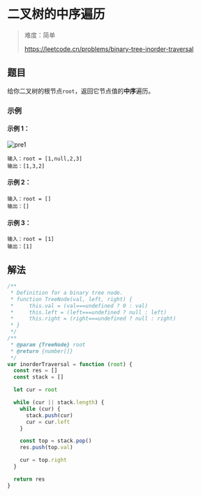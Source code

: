# 二叉树的中序遍历

> 难度：简单
>
> https://leetcode.cn/problems/binary-tree-inorder-traversal

## 题目

给你二叉树的根节点`root`，返回它节点值的**中序**遍历。

### 示例

#### 示例 1：

![pre1](https://assets.leetcode.com/uploads/2020/08/28/pre1.jpg)

```
输入：root = [1,null,2,3]
输出：[1,3,2]
```

#### 示例 2：

```
输入：root = []
输出：[]
```

#### 示例 3：

```
输入：root = [1]
输出：[1]
```

## 解法

```javascript
/**
 * Definition for a binary tree node.
 * function TreeNode(val, left, right) {
 *     this.val = (val===undefined ? 0 : val)
 *     this.left = (left===undefined ? null : left)
 *     this.right = (right===undefined ? null : right)
 * }
 */
/**
 * @param {TreeNode} root
 * @return {number[]}
 */
var inorderTraversal = function (root) {
  const res = []
  const stack = []

  let cur = root

  while (cur || stack.length) {
    while (cur) {
      stack.push(cur)
      cur = cur.left
    }

    const top = stack.pop()
    res.push(top.val)

    cur = top.right
  }

  return res
}
```
